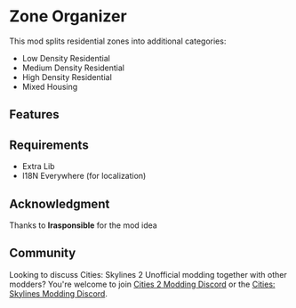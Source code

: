 # Zone Organizer
This mod splits residential zones into additional categories:
- Low Density Residential
- Medium Density Residential
- High Density Residential
- Mixed Housing

## Features

## Requirements
- Extra Lib
- l18N Everywhere (for localization)

## Acknowledgment
Thanks to **Irasponsible** for the mod idea

## Community
Looking to discuss Cities: Skylines 2 Unofficial modding together with other modders? You're welcome to join [Cities 2 Modding Discord](https://discord.gg/vd7HXnpPJf) or the [Cities: Skylines Modding Discord](https://discord.gg/27CVdGFA47).

